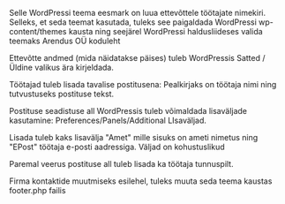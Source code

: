 Selle WordPressi teema eesmark on luua ettevõttele töötajate nimekiri.
Selleks, et seda teemat kasutada, tuleks see paigaldada WordPressi wp-content/themes kausta ning 
seejärel WordPressi haldusliideses valida teemaks Arendus OÜ koduleht

Ettevõtte andmed (mida näidatakse päises) tuleb WordPressis Satted / Üldine valikus ära kirjeldada.

Töötajad tuleb lisada tavalise postitusena:
Pealkirjaks on töötaja nimi ning tutvustuseks postituse tekst.

Postituse seadistuse all WordPressis tuleb võimaldada lisaväljade kasutamine: 
Preferences/Panels/Additional LIsaväljad.

Lisada tuleb kaks lisavälja "Amet" mille sisuks on ameti nimetus ning 
"EPost" töötaja e-posti aadressiga. Väljad on kohustuslikud

Paremal veerus postituse all tuleb lisada ka töötaja tunnuspilt.

Firma kontaktide muutmiseks esilehel, tuleks muuta seda teema kaustas footer.php failis  